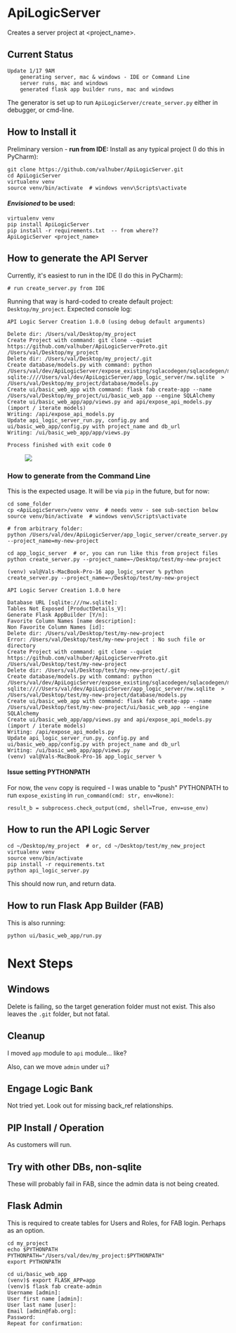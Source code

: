 # ApiLogicServer

Creates a server project at <project_name>.

## Current Status

    Update 1/17 9AM
        generating server, mac & windows - IDE or Command Line
        server runs, mac and windows
        generated flask app builder runs, mac and windows


The generator is set up to run
```ApiLogicServer/create_server.py``` either
in debugger, or cmd-line. 

## How to Install it
Preliminary version - **run from IDE:**
Install as any typical project (I do this in PyCharm):

```
git clone https://github.com/valhuber/ApiLogicServer.git
cd ApiLogicServer
virtualenv venv
source venv/bin/activate  # windows venv\Scripts\activate
```

#### *Envisioned* to be used:
```
virtualenv venv
pip install ApiLogicServer
pip install -r requirements.txt  -- from where??
ApiLogicServer <project_name>
```


## How to generate the API Server

Currently, it's easiest to run in the IDE (I do this in PyCharm):

```
# run create_server.py from IDE
```
Running that way is hard-coded to create default project: ```Desktop/my_project```.
Expected console log:

```
API Logic Server Creation 1.0.0 (using debug default arguments)

Delete dir: /Users/val/Desktop/my_project
Create Project with command: git clone --quiet https://github.com/valhuber/ApiLogicServerProto.git /Users/val/Desktop/my_project
Delete dir: /Users/val/Desktop/my_project/.git
Create database/models.py with command: python /Users/val/dev/ApiLogicServer/expose_existing/sqlacodegen/sqlacodegen/main.py sqlite:////Users/val/dev/ApiLogicServer/app_logic_server/nw.sqlite  > /Users/val/Desktop/my_project/database/models.py
Create ui/basic_web_app with command: flask fab create-app --name /Users/val/Desktop/my_project/ui/basic_web_app --engine SQLAlchemy
Create ui/basic_web_app/app/views.py and api/expose_api_models.py (import / iterate models)
Writing: /api/expose_api_models.py
Update api_logic_server_run.py, config.py and ui/basic_web_app/config.py with project_name and db_url
Writing: /ui/basic_web_app/app/views.py

Process finished with exit code 0
```


<figure><img src="images/apilogicserver-ide.png"></figure>

### How to generate from the Command Line
    
This is the expected usage.
It will be via ```pip``` in the future, but for now:

```
cd some_folder
cp <ApiLogicServer>/venv venv  # needs venv - see sub-section below
source venv/bin/activate  # windows venv\Scripts\activate

# from arbitrary folder:
python /Users/val/dev/ApiLogicServer/app_logic_server/create_server.py --project_name=my-new-project

cd app_logic_server  # or, you can run like this from project files
python create_server.py --project_name=~/Desktop/test/my-new-project 

(venv) val@Vals-MacBook-Pro-16 app_logic_server % python create_server.py --project_name=~/Desktop/test/my-new-project

API Logic Server Creation 1.0.0 here

Database URL [sqlite:///nw.sqlite]: 
Tables Not Exposed [ProductDetails_V]: 
Generate Flask AppBuilder [Y/n]: 
Favorite Column Names [name description]: 
Non Favorite Column Names [id]: 
Delete dir: /Users/val/Desktop/test/my-new-project
Error: /Users/val/Desktop/test/my-new-project : No such file or directory
Create Project with command: git clone --quiet https://github.com/valhuber/ApiLogicServerProto.git /Users/val/Desktop/test/my-new-project
Delete dir: /Users/val/Desktop/test/my-new-project/.git
Create database/models.py with command: python /Users/val/dev/ApiLogicServer/expose_existing/sqlacodegen/sqlacodegen/main.py sqlite:////Users/val/dev/ApiLogicServer/app_logic_server/nw.sqlite  > /Users/val/Desktop/test/my-new-project/database/models.py
Create ui/basic_web_app with command: flask fab create-app --name /Users/val/Desktop/test/my-new-project/ui/basic_web_app --engine SQLAlchemy
Create ui/basic_web_app/app/views.py and api/expose_api_models.py (import / iterate models)
Writing: /api/expose_api_models.py
Update api_logic_server_run.py, config.py and ui/basic_web_app/config.py with project_name and db_url
Writing: /ui/basic_web_app/app/views.py
(venv) val@Vals-MacBook-Pro-16 app_logic_server % 
```

#### Issue setting PYTHONPATH
For now, the ```venv``` copy is required - I was unable to "push" PYTHONPATH to run ```expose_existing``` in ```run_command(cmd: str, env=None)```:
```
result_b = subprocess.check_output(cmd, shell=True, env=use_env)
```

## How to run the API Logic Server

```
cd ~/Desktop/my_project  # or, cd ~/Desktop/test/my_new_project
virtualenv venv
source venv/bin/activate
pip install -r requirements.txt
python api_logic_server.py
```

This should now run, and return data.

## How to run Flask App Builder (FAB)
This is also running:

```
python ui/basic_web_app/run.py
```

    
# Next Steps

## Windows
Delete is failing, so the target generation folder must
not exist.  This also leaves the ```.git``` folder,
but not fatal.


##  Cleanup

I moved ```app``` module to ```api``` module... like?

Also, can we move ```admin``` under ```ui```?

## Engage Logic Bank
Not tried yet.  Look out for missing back_ref relationships.

## PIP Install / Operation
As customers will run.

## Try with other DBs, non-sqlite
These will probably fail in FAB,
since the admin data is not being created.

## Flask Admin
This is required to create tables for Users and Roles,
for FAB login.  Perhaps as an option.

```
cd my_project
echo $PYTHONPATH
PYTHONPATH="/Users/val/dev/my_project:$PYTHONPATH"
export PYTHONPATH

cd ui/basic_web_app
(venv)$ export FLASK_APP=app
(venv)$ flask fab create-admin
Username [admin]:
User first name [admin]:
User last name [user]:
Email [admin@fab.org]:
Password:
Repeat for confirmation:
```


